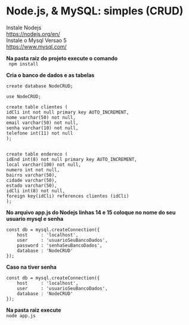 Node.js, & MySQL: simples (CRUD)
========


Instale Nodejs <br />
https://nodejs.org/en/ <br />
Instale o Mysql Versao 5 <br />
https://www.mysql.com/ <br />

**Na pasta raiz do projeto execute o comando** <br />
``` npm install```

**Cria o banco de dados e as tabelas**
```
create database NodeCRUD; 

use NodeCRUD; 

create table clientes ( 
idCli int not null primary key AUTO_INCREMENT, 
nome varchar(50) not null,
email varchar(50) not null,
senha varchar(10) not null,
telefone int(11) not null
);


create table endereco (
idEnd int(8) not null primary key AUTO_INCREMENT,
local varchar(100) not null,
numero int not null,
bairro varchar(50),
cidade varchar(50),
estado varchar(50),
idCli int(8) not null,
foreign key(idCli) references clientes (idCli)
);
```

**No arquivo app.js do Nodejs linhas 14 e 15 coloque no nome do seu usuario mysql e senha**
```
const db = mysql.createConnection({
    host     : 'localhost',
    user     : 'usuarioSeuBancoDados',
    password : 'senhaSeuBancoDados',
    database : 'NodeCRUD'
});
```
**Caso na tiver senha**
```
const db = mysql.createConnection({
    host     : 'localhost',
    user     : 'usuarioSeuBancoDados',
    database : 'NodeCRUD'
});
```
**Na pasta raiz execute** <br />
```node app.js ```
